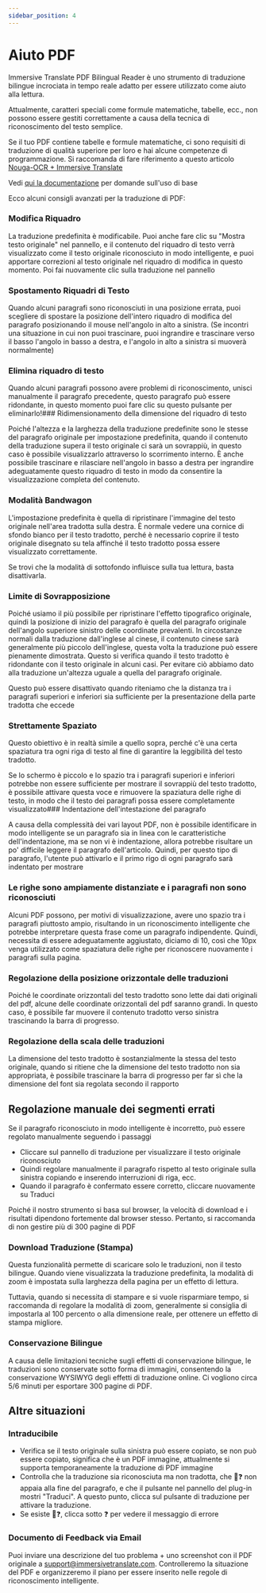 ```yaml
---
sidebar_position: 4
---
```


# Aiuto PDF

Immersive Translate PDF Bilingual Reader è uno strumento di traduzione bilingue incrociata in tempo reale adatto per essere utilizzato come aiuto alla lettura.

Attualmente, caratteri speciali come formule matematiche, tabelle, ecc., non possono essere gestiti correttamente a causa della tecnica di riconoscimento del testo semplice.

Se il tuo PDF contiene tabelle e formule matematiche, ci sono requisiti di traduzione di qualità superiore per loro e hai alcune competenze di programmazione. Si raccomanda di fare riferimento a questo articolo [Nouga-OCR + Immersive Translate](https://app.immersivetranslate.com/pdf-pro/)

Vedi [qui la documentazione](/docs/usage/#pdf-file-translation) per domande sull'uso di base

Ecco alcuni consigli avanzati per la traduzione di PDF:

<!--
## Sposta per regolare il riquadro di traduzione

![](https://s.immersivetranslate.com/static/official-static/assets/docs/doc-assets/pdf-move.png) -->

### Modifica Riquadro

La traduzione predefinita è modificabile. Puoi anche fare clic su "Mostra testo originale" nel pannello, e il contenuto del riquadro di testo verrà visualizzato come il testo originale riconosciuto in modo intelligente, e puoi apportare correzioni al testo originale nel riquadro di modifica in questo momento. Poi fai nuovamente clic sulla traduzione nel pannello

### Spostamento Riquadri di Testo

Quando alcuni paragrafi sono riconosciuti in una posizione errata, puoi scegliere di spostare la posizione dell'intero riquadro di modifica del paragrafo posizionando il mouse nell'angolo in alto a sinistra. (Se incontri una situazione in cui non puoi trascinare, puoi ingrandire e trascinare verso il basso l'angolo in basso a destra, e l'angolo in alto a sinistra si muoverà normalmente)

### Elimina riquadro di testo

Quando alcuni paragrafi possono avere problemi di riconoscimento, unisci manualmente il paragrafo precedente, questo paragrafo può essere ridondante, in questo momento puoi fare clic su questo pulsante per eliminarlo!### Ridimensionamento della dimensione del riquadro di testo

Poiché l'altezza e la larghezza della traduzione predefinite sono le stesse del paragrafo originale per impostazione predefinita, quando il contenuto della traduzione supera il testo originale ci sarà un sovrappiù, in questo caso è possibile visualizzarlo attraverso lo scorrimento interno. È anche possibile trascinare e rilasciare nell'angolo in basso a destra per ingrandire adeguatamente questo riquadro di testo in modo da consentire la visualizzazione completa del contenuto.

<!-- ## Pulsanti di Controllo dello Stile

![](https://s.immersivetranslate.com/static/official-static/assets/docs/doc-assets/pdf-control.png) -->

### Modalità Bandwagon

L'impostazione predefinita è quella di ripristinare l'immagine del testo originale nell'area tradotta sulla destra. È normale vedere una cornice di sfondo bianco per il testo tradotto, perché è necessario coprire il testo originale disegnato su tela affinché il testo tradotto possa essere visualizzato correttamente.

Se trovi che la modalità di sottofondo influisce sulla tua lettura, basta disattivarla.

### Limite di Sovrapposizione

Poiché usiamo il più possibile per ripristinare l'effetto tipografico originale, quindi la posizione di inizio del paragrafo è quella del paragrafo originale dell'angolo superiore sinistro delle coordinate prevalenti. In circostanze normali dalla traduzione dall'inglese al cinese, il contenuto cinese sarà generalmente più piccolo dell'inglese, questa volta la traduzione può essere pienamente dimostrata. Questo si verifica quando il testo tradotto è ridondante con il testo originale in alcuni casi. Per evitare ciò abbiamo dato alla traduzione un'altezza uguale a quella del paragrafo originale.

Questo può essere disattivato quando riteniamo che la distanza tra i paragrafi superiori e inferiori sia sufficiente per la presentazione della parte tradotta che eccede

### Strettamente Spaziato

Questo obiettivo è in realtà simile a quello sopra, perché c'è una certa spaziatura tra ogni riga di testo al fine di garantire la leggibilità del testo tradotto.

Se lo schermo è piccolo e lo spazio tra i paragrafi superiori e inferiori potrebbe non essere sufficiente per mostrare il sovrappiù del testo tradotto, è possibile attivare questa voce e rimuovere la spaziatura delle righe di testo, in modo che il testo dei paragrafi possa essere completamente visualizzato### Indentazione dell'intestazione del paragrafo

A causa della complessità dei vari layout PDF, non è possibile identificare in modo intelligente se un paragrafo sia in linea con le caratteristiche dell'indentazione, ma se non vi è indentazione, allora potrebbe risultare un po' difficile leggere il paragrafo dell'articolo. Quindi, per questo tipo di paragrafo, l'utente può attivarlo e il primo rigo di ogni paragrafo sarà indentato per mostrare

### Le righe sono ampiamente distanziate e i paragrafi non sono riconosciuti

Alcuni PDF possono, per motivi di visualizzazione, avere uno spazio tra i paragrafi piuttosto ampio, risultando in un riconoscimento intelligente che potrebbe interpretare questa frase come un paragrafo indipendente. Quindi, necessita di essere adeguatamente aggiustato, diciamo di 10, così che 10px venga utilizzato come spaziatura delle righe per riconoscere nuovamente i paragrafi sulla pagina.

### Regolazione della posizione orizzontale delle traduzioni

Poiché le coordinate orizzontali del testo tradotto sono lette dai dati originali del pdf, alcune delle coordinate orizzontali del pdf saranno grandi. In questo caso, è possibile far muovere il contenuto tradotto verso sinistra trascinando la barra di progresso.

### Regolazione della scala delle traduzioni

La dimensione del testo tradotto è sostanzialmente la stessa del testo originale, quando si ritiene che la dimensione del testo tradotto non sia appropriata, è possibile trascinare la barra di progresso per far sì che la dimensione del font sia regolata secondo il rapporto

## Regolazione manuale dei segmenti errati

Se il paragrafo riconosciuto in modo intelligente è incorretto, può essere regolato manualmente seguendo i passaggi

- Cliccare sul pannello di traduzione per visualizzare il testo originale riconosciuto
- Quindi regolare manualmente il paragrafo rispetto al testo originale sulla sinistra copiando e inserendo interruzioni di riga, ecc.
- Quando il paragrafo è confermato essere corretto, cliccare nuovamente su Traduci

<!-- ## Scarica Stampa

Clicca sull'icona di download nell'angolo in alto a destra

![](https://s.immersivetranslate.com/static/official-static/assets/docs/doc-assets/pdf-download.png) -->

Poiché il nostro strumento si basa sul browser, la velocità di download e i risultati dipendono fortemente dal browser stesso. Pertanto, si raccomanda di non gestire più di 300 pagine di PDF

### Download Traduzione (Stampa)

Questa funzionalità permette di scaricare solo le traduzioni, non il testo bilingue.
Quando viene visualizzata la traduzione predefinita, la modalità di zoom è impostata sulla larghezza della pagina per un effetto di lettura.

Tuttavia, quando si necessita di stampare e si vuole risparmiare tempo, si raccomanda di regolare la modalità di zoom, generalmente si consiglia di impostarla al 100 percento o alla dimensione reale, per ottenere un effetto di stampa migliore.

### Conservazione Bilingue

A causa delle limitazioni tecniche sugli effetti di conservazione bilingue, le traduzioni sono conservate sotto forma di immagini, consentendo la conservazione WYSIWYG degli effetti di traduzione online. Ci vogliono circa 5/6 minuti per esportare 300 pagine di PDF.

## Altre situazioni

### Intraducibile

- Verifica se il testo originale sulla sinistra può essere copiato, se non può essere copiato, significa che è un PDF immagine, attualmente si supporta temporaneamente la traduzione di PDF immagine
- Controlla che la traduzione sia riconosciuta ma non tradotta, che 🔄❓ non appaia alla fine del paragrafo, e che il pulsante nel pannello del plug-in mostri "Traduci". A questo punto, clicca sul pulsante di traduzione per attivare la traduzione.
- Se esiste 🔄❓, clicca sotto ❓ per vedere il messaggio di errore

### Documento di Feedback via Email

Puoi inviare una descrizione del tuo problema + uno screenshot con il PDF originale a support@immersivetranslate.com\. Controlleremo la situazione del PDF e organizzeremo il piano per essere inserito nelle regole di riconoscimento intelligente.
